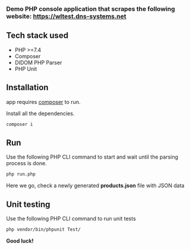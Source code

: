 
### Demo PHP console application that scrapes the following website: https://wltest.dns-systems.net


## Tech stack used

- PHP >=7.4
- Composer
- DIDOM PHP Parser
- PHP Unit


## Installation

app requires [composer](https://getcomposer.org/download/) to run.

Install all the dependencies.

```sh
composer i
```
## Run
Use the following PHP CLI command to start and wait until the parsing process is done.

```sh
php run.php
```

Here we go, check a newly generated **products.json** file with JSON data

## Unit testing
Use the following PHP CLI command to run unit tests

```sh
php vendor/bin/phpunit Test/
```

**Good luck!**



